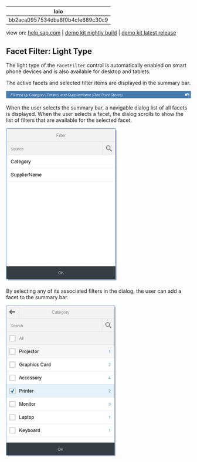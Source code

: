 | loio |
| -----|
| bb2aca0957534dba8f0b4cfe689c30c9 |

<div id="loio">

view on: [help.sap.com](https://help.sap.com/viewer/DRAFT/3237636b137e43519a20ad5513c49ccb/latest/en-US/bb2aca0957534dba8f0b4cfe689c30c9.html) | [demo kit nightly build](https://openui5nightly.hana.ondemand.com/#/topic/bb2aca0957534dba8f0b4cfe689c30c9) | [demo kit latest release](https://openui5.hana.ondemand.com/#/topic/bb2aca0957534dba8f0b4cfe689c30c9)</div>
<!-- loiobb2aca0957534dba8f0b4cfe689c30c9 -->

## Facet Filter: Light Type

The light type of the `FacetFilter` control is automatically enabled on smart phone devices and is also available for desktop and tablets.

The active facets and selected filter items are displayed in the summary bar.

 ![](loio53a401c2261b46ec9f4253fbf2363c28_LowRes.png) 

When the user selects the summary bar, a navigable dialog list of all facets is displayed. When the user selects a facet, the dialog scrolls to show the list of filters that are available for the selected facet.

 ![](loiofa85e57d3fa24de3a4a1cd8078db2651_LowRes.png) 

By selecting any of its associated filters in the dialog, the user can add a facet to the summary bar.

 ![](loio21bd050c65984bd79136b8d6cd987d72_LowRes.png) 

